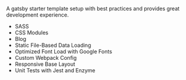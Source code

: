A gatsby starter template setup with best practices and provides great development experience.

- SASS
- CSS Modules
- Blog
- Static File-Based Data Loading
- Optimized Font Load with Google Fonts
- Custom Webpack Config
- Responsive Base Layout
- Unit Tests with Jest and Enzyme
